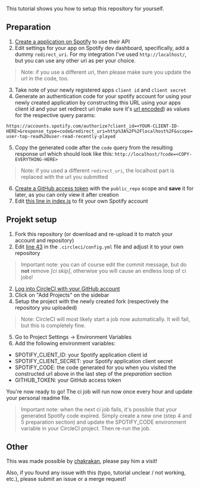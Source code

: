 This tutorial shows you how to setup this repository for yourself.

## Preparation

1. <a href="https://developer.spotify.com/dashboard/login">Create a application on Spotify</a> to use their API
2. Edit settings for your app on Spotify dev dashboard, specifically, add a dummy `redirect_uri`. For my integration I've used `http://localhost/`, but you can use any other uri as per your choice.
> Note: if you use a different uri, then please make sure you update the url in the code, too.
3. Take note of your newly registered apps `client id` and `client secret`
4. Generate an authentication code for your spotify account for using your newly created application by constructing this URL using your apps client id and your set redirect uri (make sure it's <a href="https://www.urlencoder.org/">url encoded</a>) as values for the respective query params:

`https://accounts.spotify.com/authorize?client_id=<YOUR-CLIENT-ID-HERE>&response_type=code&redirect_uri=http%3A%2F%2Flocalhost%2F&scope=user-top-read%20user-read-recently-played`

5. Copy the generated code after the `code` query from the resulting response url which should look like this: `http://localhost/?code=<COPY-EVERYTHING-HERE>`

> Note: if you used a different `redirect_uri`, the localhost part is replaced with the url you submitted

6. <a href="https://github.com/settings/tokens">Create a GitHub access token</a> with the `public_repo` scope and **save** it for later, as you can only view it after creation
7. Edit <a href="https://github.com/CodeF0x/CodeF0x/blob/d1b8b7e01406dfcc68f3d899ec178ec6eabd51ef/index.js#L161">this line in index.js</a> to fit your own Spotify account

## Projekt setup

1. Fork this repository (or download and re-upload it to match your account and repository)
2. Edit <a href="https://github.com/CodeF0x/CodeF0x/blob/1b14138dfb3c4d3afb2aa99bdb073c72da4ab7cc/.circleci/config.yml#L43">line 43</a> in the `.circleci/config.yml` file and adjust it to your own repository
> Important note: you can of course edit the commit message, but do **not** remove *[ci skip]*, otherwise you will cause an endless loop of ci jobs!
2. <a href="https://circleci.com/vcs-authorize/">Log into CircleCI with your GitHub account</a>
3. Click on "Add Projects" on the sidebar
4. Setup the project with the newly created fork (respectively the repository you uploaded)
> Note: CircleCI will most likely start a job now automatically. It will fail, but this is completely fine.
5. Go to Project Settings -> Environment Variables
6. Add the following environment variables:

* SPOTIFY_CLIENT_ID: your Spotify application client id
* SPOTIFY_CLIENT_SECRET: your Spotify application client secret
* SPOTIFY_CODE: the code generated for you when you visited the constructed url above in the last step of the *preparation* section
* GITHUB_TOKEN: your GitHub access token

You're now ready to go! The ci job will run now once every hour and update your personal readme file.

> Important note: when the next ci job fails, it's possible that your generated Spotify code expired. Simply create a new one (step 4 and 5 preparation section) and update the SPOTIFY_CODE environment variable in your CircleCI project. Then re-run the job.

## Other

This was made possible by <a href="https://github.com/chakrakan">chakrakan</a>, please pay him a visit!

Also, if you found any issue with this (typo, tutorial unclear / not working, etc.), please submit an issue or a merge request!
